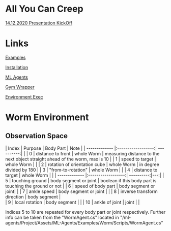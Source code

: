 # All You Can Creep

[14.12.2020 Presentation KickOff](https://docs.google.com/presentation/d/1Xw14hQdzAnOwRLO7TBfw0uGq7R6cbRojAYQVoDM4pPU/edit#slide=id.g7871c53ed9_0_0)

# Links

[Examples](https://github.com/Unity-Technologies/ml-agents/blob/master/docs/Learning-Environment-Examples.md)

[Installation](https://github.com/Unity-Technologies/ml-agents/blob/release_10_docs/docs/Installation.md)

[ML Agents](https://github.com/Unity-Technologies/ml-agents/blob/master/docs/Python-API.md)

[Gym Wrapper](https://github.com/Unity-Technologies/ml-agents/blob/master/gym-unity/README.md)

[Environment Exec](https://github.com/Unity-Technologies/ml-agents/blob/master/docs/Learning-Environment-Executable.md)

# Worm Environment

## Observation Space

| Index         | Purpose            | Body Part  | Note |
\| ------------- \|:------------------:\| ----------:\|   \|
| 0             | distance to front  | whole Worm | measuring distance to the next object straight ahead of the worm, max is 10 |
| 1             | speed to target    | whole Worm |   |
| 2             | rotation of orientation cube | whole Worm | in degree divided by 180 |
| 3             | "from-to-rotation" | whole Worm |   |
| 4             | distance to target | whole Worm |   |
\| ------------- \|:------------------:\| ----------:\|---:\|
| 5             | touching ground    | body segment or joint | boolean if this body part is touching the ground or not |
| 6             | speed of body part | body segment or joint|   |
| 7             | ankle speed        | body segment or joint |   |
| 8             | inverse transform direction | body segment |  
| 9             | local rotation | body segment |   |
| 10             | ankle of joint | joint |   |

Indices 5 to 10 are repeated for every body part or joint respectively.
Further info can be taken from the "WormAgent.cs" located in "/ml-agents/Project/Assets/ML-Agents/Examples/Worm/Scripts/WormAgent.cs"
